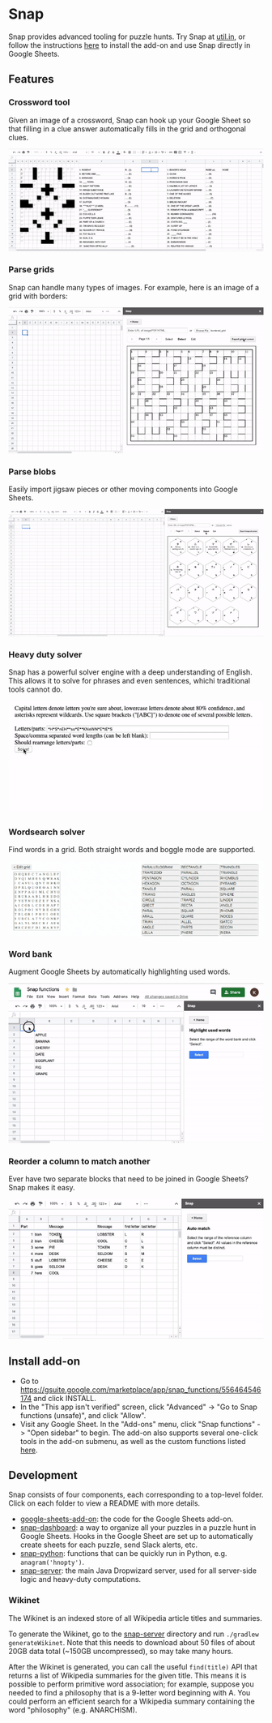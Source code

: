 Snap
====

Snap provides advanced tooling for puzzle hunts. Try Snap at [util.in](https://util.in), or follow the instructions [here](#install-add-on) to install the add-on and use Snap directly in Google Sheets.

Features
--------

### Crossword tool

Given an image of a crossword, Snap can hook up your Google Sheet so that filling in a clue answer automatically fills in the grid and orthogonal clues.

![Exported crossword](docs/crossword.gif)

### Parse grids

Snap can handle many types of images. For example, here is an image of a grid with borders:

![Bordered grid](docs/bordered-grid.gif)

### Parse blobs

Easily import jigsaw pieces or other moving components into Google Sheets.

![Blobs](docs/blobs.gif)

### Heavy duty solver

Snap has a powerful solver engine with a deep understanding of English. This allows it to solve for phrases and even sentences, whichi traditional tools cannot do.

![Anagram](docs/anagram.gif)

### Wordsearch solver

Find words in a grid. Both straight words and boggle mode are supported.

![Word search](docs/wordsearch.gif)

### Word bank

Augment Google Sheets by automatically highlighting used words.

![Word bank](docs/word-bank.gif)

### Reorder a column to match another

Ever have two separate blocks that need to be joined in Google Sheets? Snap makes it easy.

![Reorder](docs/reorder.gif)

Install add-on
--------------

- Go to <https://gsuite.google.com/marketplace/app/snap_functions/556464546174> and click INSTALL.
- In the "This app isn't verified" screen, click "Advanced" -> "Go to Snap functions (unsafe)", and click "Allow".
- Visit any Google Sheet. In the "Add-ons" menu, click "Snap functions" -> "Open sidebar" to begin. The add-on also supports several one-click tools in the add-on submenu, as well as the custom functions listed [here](google-sheets-add-on/Code.js).

Development
-----------

Snap consists of four components, each corresponding to a top-level folder. Click on each folder to view a README with more details.
- [google-sheets-add-on](google-sheets-add-on): the code for the Google Sheets add-on.
- [snap-dashboard](snap-dashboard): a way to organize all your puzzles in a puzzle hunt in Google Sheets. Hooks in the Google Sheet are set up to automatically create sheets for each puzzle, send Slack alerts, etc.
- [snap-python](snap-python): functions that can be quickly run in Python, e.g. `anagram('hnopty')`.
- [snap-server](snap-server): the main Java Dropwizard server, used for all server-side logic and heavy-duty computations.

### Wikinet

The Wikinet is an indexed store of all Wikipedia article titles and summaries.

To generate the Wikinet, go to the [snap-server](snap-server) directory and run `./gradlew generateWikinet`. Note that this needs to download about 50 files of about 20GB data total (~150GB uncompressed), so may take many hours.

After the Wikinet is generated, you can call the useful `find(title)` API that returns a list of Wikipedia summaries for the given title. This means it is possible to perform primitive word association; for example, suppose you needed to find a philosophy that is a 9-letter word beginning with A. You could perform an efficient search for a Wikipedia summary containing the word "philosophy" (e.g. ANARCHISM).

